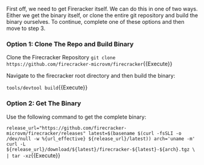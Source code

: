 First off, we need to get Fireracker itself. We can do this in one of two ways. Either we get the binary itself, or clone the entire git repository and build the binary ourselves. To continue, complete one of these options and then move to step 3.

### Option 1: Clone The Repo and Build Binary

Clone the Firecracker Repository
`git clone https://github.com/firecracker-microvm/firecracker`{{Execute}}

Navigate to the firecracker root directory and then build the binary:

`tools/devtool build`{{Execute}}

### Option 2: Get The Binary

Use the following command to get the complete binary:

`release_url="https://github.com/firecracker-microvm/firecracker/releases" latest=$(basename $(curl -fsSLI -o /dev/null -w %{url_effective} ${release_url}/latest)) arch='uname -m' curl -L ${release_url}/download/${latest}/firecracker-${latest}-${arch}.tgz \ | tar -xz`{{Execute}}
